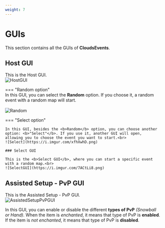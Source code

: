 ```yaml
---
weight: 7
---
```


# GUIs  

This section contains all the GUIs of <b>CloudsEvents</b>.  

## Host GUI  

This is the Host GUI.<br>
![HostGUI](https://i.imgur.com/M2oTvgI.png)  

=== "Random option"  
    In this GUI, you can select the <b>Random</b> option. If you choose it, a random event with a random map will start.<br>  
    ![Random](https://i.imgur.com/P6l4oPS.png)  

=== "Select option"  

    In this GUI, besides the <b>Random</b> option, you can choose another option: <b>"Select"</b>. If you use it, another GUI will open, allowing you to choose the event you want to start.<br> 
    ![Select](https://i.imgur.com/xfhXwhD.png)

    ### Select GUI   

    This is the <b>Select GUI</b>, where you can start a specific event with a random map.<br>
    ![SelectGUI](https://i.imgur.com/7ACtLi8.png)

## Assisted Setup - PvP GUI
This is the Assisted Setup - PvP GUI.<br>
![AssistedSetupPvPGUI](https://i.imgur.com/cgmXqhN.png)

In this GUI, you can enable or disable the different <b>types of PvP</b> <i>(Snowball or Hand)</i>. When the item is <i>enchanted</i>, it means that type of PvP is <b>enabled</b>. If the item is <i>not enchanted</i>, it means that type of PvP is <b>disabled</b>.